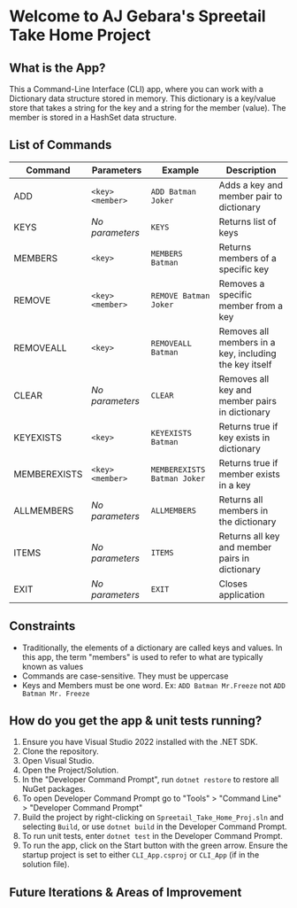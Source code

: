 # Welcome to AJ Gebara's Spreetail Take Home Project

## What is the App?

This a Command-Line Interface (CLI) app, where you can work with a Dictionary data structure stored in memory. 
This dictionary is a key/value store that takes a string for the key and a string for the member (value). The member is stored in a HashSet data structure.

## List of Commands

| Command       | Parameters          | Example                    | Description                                            |
|---------------|---------------------|----------------------------|--------------------------------------------------------|
| ADD           | `<key> <member>`    | `ADD Batman Joker`         | Adds a key and member pair to dictionary               |
| KEYS          | *No parameters*     | `KEYS`                     | Returns list of keys                                   |
| MEMBERS       | `<key>`             | `MEMBERS Batman`           | Returns members of a specific key                      |
| REMOVE        | `<key> <member>`    | `REMOVE Batman Joker`      | Removes a specific member from a key                   |
| REMOVEALL     | `<key>`             | `REMOVEALL Batman`         | Removes all members in a key, including the key itself |
| CLEAR         | *No parameters*     | `CLEAR`                    | Removes all key and member pairs in dictionary         |
| KEYEXISTS     | `<key>`             | `KEYEXISTS Batman`         | Returns true if key exists in dictionary               |
| MEMBEREXISTS  | `<key> <member>`    | `MEMBEREXISTS Batman Joker`| Returns true if member exists in a key                 |
| ALLMEMBERS    | *No parameters*     | `ALLMEMBERS`               | Returns all members in the dictionary                  |
| ITEMS         | *No parameters*     | `ITEMS`                    | Returns all key and member pairs in dictionary         |
| EXIT          | *No parameters*     | `EXIT`                     | Closes application                                     |


## Constraints

* Traditionally, the elements of a dictionary are called keys and values. In this app, the term "members" is used to refer to what are typically known as values
* Commands are case-sensitive. They must be uppercase
* Keys and Members must be one word. Ex: `ADD Batman Mr.Freeze` not `ADD Batman Mr. Freeze`

## How do you get the app & unit tests running?

1. Ensure you have Visual Studio 2022 installed with the .NET SDK.
2. Clone the repository.
3. Open Visual Studio.
4. Open the Project/Solution.
5. In the "Developer Command Prompt", run `dotnet restore` to restore all NuGet packages.
6. To open Developer Command Prompt go to "Tools" > "Command Line" > "Developer Command Prompt"
7. Build the project by right-clicking on `Spreetail_Take_Home_Proj.sln` and selecting `Build`, or use `dotnet build` in the Developer Command Prompt.
8. To run unit tests, enter `dotnet test` in the Developer Command Prompt.
9. To run the app, click on the Start button with the green arrow. Ensure the startup project is set to either `CLI_App.csproj` or `CLI_App` (if in the solution file).

## Future Iterations & Areas of Improvement
